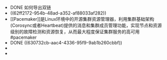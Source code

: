 - DONE 如何导出双链
- ((62ff2172-954b-48ad-a352-af88033af282))
- [[Pacemaker]]是Linux环境中的开源集群资源管理器，利用集群基础架构(Corosync或者Heartbeat)提供的消息和集群成员管理功能，实现节点和资源级别的故障检测和资源恢复，从而最大程度保证集群服务的高可用 #pacemaker
- DONE ((630732cb-aac4-4336-95f9-9ab1b260cbbf))
-
-